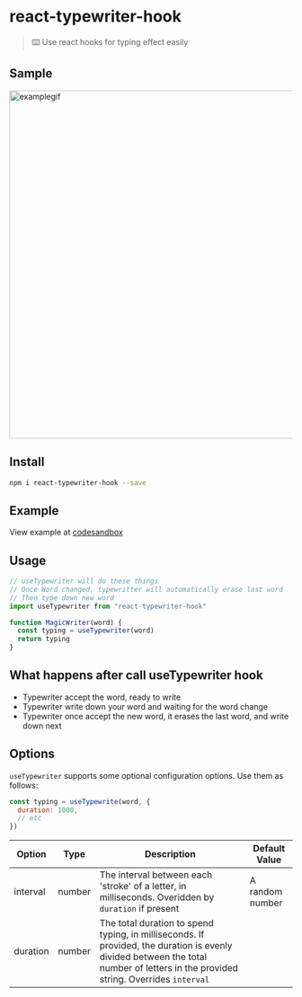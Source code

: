 # react-typewriter-hook
> ⌨️   Use react hooks for typing effect easily

## Sample
<img src="https://github.com/haowen737/react-typewriter-hook/blob/master/docs/example.gif" alt="examplegif" width="620">

## Install
```sh
npm i react-typewriter-hook --save
```

## Example
View example at [codesandbox](https://codesandbox.io/s/lr3q0q32vq)

## Usage
```js
// useTypewriter will do these things
// Once Word changed, typewritter will automatically erase last word
// Then type down new word
import useTypewriter from "react-typewriter-hook"

function MagicWriter(word) {
  const typing = useTypewriter(word)
  return typing
}

```
## What happens after call useTypewriter hook
- Typewriter accept the word, ready to write
- Typewriter write down your word and waiting for the word change
- Typewriter once accept the new word, it erases the last word, and write down next

## Options

`useTypewriter` supports some optional configuration options. Use them as follows:
```js
const typing = useTypewrite(word, {
  duration: 1000,
  // etc
})
```


| Option | Type | Description | Default Value |
| ----   | ---- | ----        | ----          |
| interval | number | The interval between each 'stroke' of a letter, in milliseconds. Overidden by `duration` if present | A random number |
| duration | number | The total duration to spend typing, in milliseconds. If provided, the duration is evenly divided between the total number of letters in the provided string. Overrides `interval` | |
